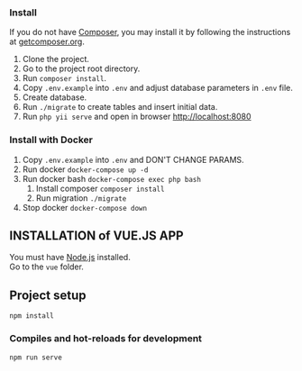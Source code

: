 ### Install

If you do not have [Composer](http://getcomposer.org/), you may install it by following the instructions
at [getcomposer.org](http://getcomposer.org/doc/00-intro.md#installation-nix).

1. Clone the project.
1. Go to the project root directory. 
1. Run `composer install`.
1. Copy `.env.example` into `.env` and adjust database parameters in `.env` file. 
1. Create database.
1. Run `./migrate` to create tables and insert initial data.
1. Run `php yii serve` and open in browser [http://localhost:8080](http://localhost:8080)

### Install with Docker

1. Copy `.env.example` into `.env` and DON'T CHANGE PARAMS.
1. Run docker `docker-compose up -d`
1. Run docker bash `docker-compose exec php bash`
   1. Install composer `composer install`
   1. Run migration `./migrate`
1. Stop docker `docker-compose down`

INSTALLATION of VUE.JS APP
--------------------------

You must have [Node.js](https://nodejs.org) installed.<br>
Go to the `vue` folder.<br>


## Project setup
```
npm install
```

### Compiles and hot-reloads for development
```
npm run serve
```
